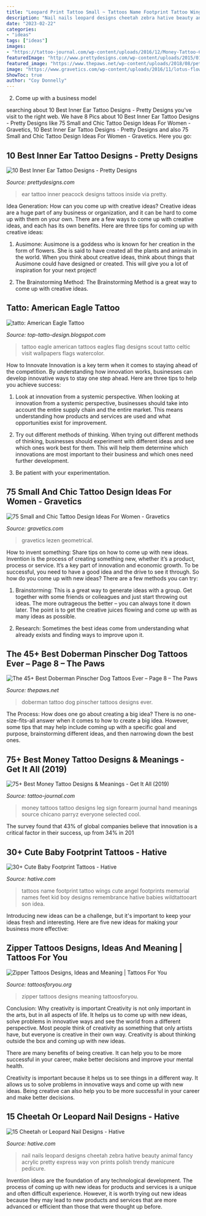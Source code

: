 ```yaml
---
title: "Leopard Print Tattoo Small ~ Tattoos Name Footprint Tattoo Wings Cute Angel Footprints Memorial Names Feet Kid Boy Designs Remembrance Hative Babies Wildtattooart Son Idea"
description: "Nail nails leopard designs cheetah zebra hative beauty animal fancy acrylic pretty express way von prints polish trendy manicure pedicure"
date: "2023-02-22"
categories:
- "ideas"
tags: ["ideas"]
images:
- "https://tattoo-journal.com/wp-content/uploads/2016/12/Money-Tattoo-64-650x650.jpg"
featuredImage: "http://www.prettydesigns.com/wp-content/uploads/2015/01/Peacock-Inner-Ear-Tattoo.jpg"
featured_image: "https://www.thepaws.net/wp-content/uploads/2018/08/pet-Doberman-Pinscher-dog-tattoo-idea-2.jpg"
image: "https://www.gravetics.com/wp-content/uploads/2016/11/lotus-flower.jpg"
ShowToc: true
author: "Coy Donnelly"
---
```



2. Come up with a business model

	

		
searching about 10 Best Inner Ear Tattoo Designs - Pretty Designs you've visit to the right web. We have 8 Pics about 10 Best Inner Ear Tattoo Designs - Pretty Designs like 75 Small and Chic Tattoo Design Ideas For Women - Gravetics, 10 Best Inner Ear Tattoo Designs - Pretty Designs and also 75 Small and Chic Tattoo Design Ideas For Women - Gravetics. Here you go:
		
    
## 10 Best Inner Ear Tattoo Designs - Pretty Designs

<img loading=lazy src="http://www.prettydesigns.com/wp-content/uploads/2015/01/Peacock-Inner-Ear-Tattoo.jpg" onerror="this.onerror=null;this.src='https://tse4.mm.bing.net/th?id=OIP.0IYRAqzpDEC3fr_iKBo7KwHaJ4&amp;pid=15.1';" alt="10 Best Inner Ear Tattoo Designs - Pretty Designs">

_Source: prettydesigns.com_

>ear tattoo inner peacock designs tattoos inside via pretty. 

	

Idea Generation: How can you come up with creative ideas?
Creative ideas are a huge part of any business or organization, and it can be hard to come up with them on your own. There are a few ways to come up with creative ideas, and each has its own benefits. Here are three tips for coming up with creative ideas:
1. Ausimone: Ausimone is a goddess who is known for her creation in the form of flowers. She is said to have created all the plants and animals in the world. When you think about creative ideas, think about things that Ausimone could have designed or created. This will give you a lot of inspiration for your next project!

2. The Brainstorming Method: The Brainstorming Method is a great way to come up with creative ideas.

    
## Tatto: American Eagle Tattoo

<img loading=lazy src="https://3.bp.blogspot.com/-XaipPGDN2_8/UQVepohzFNI/AAAAAAAAQSs/BYBFm2ATFBw/s1600/Img9854_eagle.jpg" onerror="this.onerror=null;this.src='https://tse2.mm.bing.net/th?id=OIP.wymMuZdaokzFrw9IbLfOigAAAA&amp;pid=15.1';" alt="tatto: American Eagle Tattoo">

_Source: top-tatto-design.blogspot.com_

>tattoo eagle american tattoos eagles flag designs scout tatto celtic visit wallpapers flags watercolor. 

	

How to Innovate
Innovation is a key term when it comes to staying ahead of the competition. By understanding how innovation works, businesses can develop innovative ways to stay one step ahead. Here are three tips to help you achieve success:
1. Look at innovation from a systemic perspective. When looking at innovation from a systemic perspective, businesses should take into account the entire supply chain and the entire market. This means understanding how products and services are used and what opportunities exist for improvement.

2. Try out different methods of thinking. When trying out different methods of thinking, businesses should experiment with different ideas and see which ones work best for them. This will help them determine which innovations are most important to their business and which ones need further development.

3. Be patient with your experimentation.

    
## 75 Small And Chic Tattoo Design Ideas For Women - Gravetics

<img loading=lazy src="https://www.gravetics.com/wp-content/uploads/2016/11/lotus-flower.jpg" onerror="this.onerror=null;this.src='https://tse4.mm.bing.net/th?id=OIP.78EH3BX0xJR5Q_l8bkmb4wHaJ3&amp;pid=15.1';" alt="75 Small and Chic Tattoo Design Ideas For Women - Gravetics">

_Source: gravetics.com_

>gravetics lezen geometrical. 

	

How to invent something: Share tips on how to come up with new ideas.
Invention is the process of creating something new, whether it’s a product, process or service. It’s a key part of innovation and economic growth. To be successful, you need to have a good idea and the drive to see it through.
So how do you come up with new ideas? There are a few methods you can try:

1. Brainstorming: This is a great way to generate ideas with a group. Get together with some friends or colleagues and just start throwing out ideas. The more outrageous the better – you can always tone it down later. The point is to get the creative juices flowing and come up with as many ideas as possible.

2. Research: Sometimes the best ideas come from understanding what already exists and finding ways to improve upon it.

    
## The 45+ Best Doberman Pinscher Dog Tattoos Ever – Page 8 – The Paws

<img loading=lazy src="https://www.thepaws.net/wp-content/uploads/2018/08/pet-Doberman-Pinscher-dog-tattoo-idea-2.jpg" onerror="this.onerror=null;this.src='https://tse4.mm.bing.net/th?id=OIP.MlLxsCAIkIxu7A5X9cVNAAHaJP&amp;pid=15.1';" alt="The 45+ Best Doberman Pinscher Dog Tattoos Ever – Page 8 – The Paws">

_Source: thepaws.net_

>doberman tattoo dog pinscher tattoos designs ever. 

	

The Process: How does one go about creating a big idea?
There is no one-size-fits-all answer when it comes to how to create a big idea. However, some tips that may help include coming up with a specific goal and purpose, brainstorming different ideas, and then narrowing down the best ones.

    
## 75+ Best Money Tattoo Designs &amp; Meanings - Get It All (2019)

<img loading=lazy src="https://tattoo-journal.com/wp-content/uploads/2016/12/Money-Tattoo-64-650x650.jpg" onerror="this.onerror=null;this.src='https://tse3.mm.bing.net/th?id=OIP.IqM5-Lh0P35SMbVNcxHQIgHaHa&amp;pid=15.1';" alt="75+ Best Money Tattoo Designs &amp; Meanings - Get It All (2019)">

_Source: tattoo-journal.com_

>money tattoos tattoo designs leg sign forearm journal hand meanings source chicano parryz everyone selected cool. 

	

The survey found that 43% of global companies believe that innovation is a critical factor in their success, up from 34% in 201
    
## 30+ Cute Baby Footprint Tattoos - Hative

<img loading=lazy src="https://hative.com/wp-content/uploads/2014/03/baby-footprint-tattoos/3-baby-footprints-with-angel-wings.jpg" onerror="this.onerror=null;this.src='https://tse2.mm.bing.net/th?id=OIP.WxE5iL8CxsnoAicPindJTwHaFW&amp;pid=15.1';" alt="30+ Cute Baby Footprint Tattoos - Hative">

_Source: hative.com_

>tattoos name footprint tattoo wings cute angel footprints memorial names feet kid boy designs remembrance hative babies wildtattooart son idea. 

	

Introducing new ideas can be a challenge, but it's important to keep your ideas fresh and interesting. Here are five new ideas for making your business more effective:

    
## Zipper Tattoos Designs, Ideas And Meaning | Tattoos For You

<img loading=lazy src="https://www.tattoosforyou.org/wp-content/uploads/2016/03/Zipper-Tattoos-Designs.jpg" onerror="this.onerror=null;this.src='https://tse1.mm.bing.net/th?id=OIP.157ozN55ZaYXQX1qs3L1pQHaKn&amp;pid=15.1';" alt="Zipper Tattoos Designs, Ideas and Meaning | Tattoos For You">

_Source: tattoosforyou.org_

>zipper tattoos designs meaning tattoosforyou. 

	

Conclusion: Why creativity is important
Creativity is not only important in the arts, but in all aspects of life. It helps us to come up with new ideas, solve problems in innovative ways and see the world from a different perspective.
Most people think of creativity as something that only artists have, but everyone is creative in their own way. Creativity is about thinking outside the box and coming up with new ideas.

There are many benefits of being creative. It can help you to be more successful in your career, make better decisions and improve your mental health.

Creativity is important because it helps us to see things in a different way. It allows us to solve problems in innovative ways and come up with new ideas. Being creative can also help you to be more successful in your career and make better decisions.

    
## 15 Cheetah Or Leopard Nail Designs - Hative

<img loading=lazy src="https://hative.com/wp-content/uploads/2014/11/cheetah-nail-designs/13-cheetah-leopard-nail-designs.jpg" onerror="this.onerror=null;this.src='https://tse4.mm.bing.net/th?id=OIP.Qc2SOtCml_CzYraGol8ayAHaNg&amp;pid=15.1';" alt="15 Cheetah or Leopard Nail Designs - Hative">

_Source: hative.com_

>nail nails leopard designs cheetah zebra hative beauty animal fancy acrylic pretty express way von prints polish trendy manicure pedicure. 

	

Invention ideas are the foundation of any technological development. The process of coming up with new ideas for products and services is a unique and often difficult experience. However, it is worth trying out new ideas because they may lead to new products and services that are more advanced or efficient than those that were thought up before.

